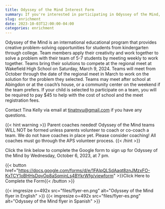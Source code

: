 ```yaml
--- 
title: Odyssey of the Mind Interest Form
summary: If you're interested in participating in Odyssey of the Mind, let us know by completing this form.
slug: enrichment
date: 2023-10-03T12:00:00-04:00
categories: enrichment
---
```


Odyssey of the Mind is an international educational program that provides creative problem-solving opportunities for students from kindergarten through college. Team members apply their creativity and work together to solve a problem with their team of 5-7 students by meeting weekly to work together. Teams bring their solutions to compete at the regional meet at Wakefield High School on Saturday, March 9, 2024. Teams will meet from October through the date of the regional meet in March to work on the solution for the problem they selected. Teams may meet after school at Abingdon or at the coach’s house, or a community center on the weekend if the team prefers. If your child is selected to participate on a team, you will be required to pay $45 to help with the cost of school and the meet registration fees.
 
Contact Tina Kelly via email at tinatnvu@gmail.com if you have any questions.

{{< hint warning >}}
Parent coaches needed! Odyssey of the Mind teams WILL NOT be formed unless parents volunteer to coach or co-coach a team. We do not have coaches in place yet. Please consider coaching! All coaches must go through the APS volunteer process.
{{< /hint >}}
 
Click the link below to complete the Google form to sign up for Odyssey of the Mind by Wednesday, October 6, 2023, at 7 pm.

{{< button href="https://docs.google.com/forms/d/e/1FAIpQLSdAaqt8znJMzxFO-KxTCY1oBHHsDqyOp8aSqmjnLs4BYkrWfg/viewform" >}}Click Here to Complete the Form{{< /button >}}

{{< imgresize o=492x src="files/flyer-en.png" alt="Odyssey of the Mind flyer in English" >}}
{{< imgresize o=492x src="files/flyer-es.png" alt="Odyssey of the Mind flyer in Spanish" >}}